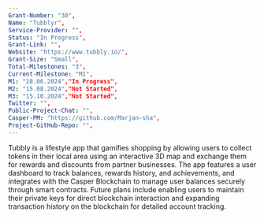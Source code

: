 ```yaml
---
Grant-Number: "30",
Name: "Tubblyr",
Service-Provider: "",
Status: "In Progress",
Grant-Link: "",
Website: "https://www.tubbly.io/",
Grant-Size: "Small",
Total-Milestones: "3",
Current-Milestone: "M1",
M1: "28.06.2024","In Progress",
M2: "15.08.2024","Not Started",
M3: "15.10.2024","Not Started",
Twitter: "",
Public-Project-Chat: "",
Casper-PM: "https://github.com/Marjan-sha",
Project-GitHub-Repo: "",
---
```

<!--lang:en--> 
Tubbly is a lifestyle app that gamifies shopping by allowing users to collect tokens in their local area using an interactive 3D map and exchange them for rewards and discounts from partner businesses. The app features a user dashboard to track balances, rewards history, and achievements, and integrates with the Casper Blockchain to manage user balances securely through smart contracts. Future plans include enabling users to maintain their private keys for direct blockchain interaction and expanding transaction history on the blockchain for detailed account tracking.




<!--lang:es--] 

<!--lang:de--] 

<!--lang:fr--] 

<!--lang:pl--] 

<!--lang:uk--] 

[!--lang:*-->  
